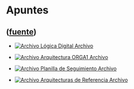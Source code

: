 # Apuntes
([fuente](https://campus.exactas.uba.ar/course/view.php?id=1058&section=4))
---
  - [ ![Archivo](https://campus.exactas.uba.ar/theme/image.php/magazine/core/1462913092/f/pdf) Lógica Digital  Archivo  ](https://campus.exactas.uba.ar/mod/resource/view.php?id=54736)

  - [ ![Archivo](https://campus.exactas.uba.ar/theme/image.php/magazine/core/1462913092/f/pdf) Arquitectura ORGA1  Archivo  ](https://campus.exactas.uba.ar/mod/resource/view.php?id=54737)

  - [ ![Archivo](https://campus.exactas.uba.ar/theme/image.php/magazine/core/1462913092/f/pdf) Planilla de Seguimiento  Archivo  ](https://campus.exactas.uba.ar/mod/resource/view.php?id=54738)

  - [ ![Archivo](https://campus.exactas.uba.ar/theme/image.php/magazine/core/1462913092/f/pdf) Arquitecturas de Referencia  Archivo  ](https://campus.exactas.uba.ar/mod/resource/view.php?id=54739)

